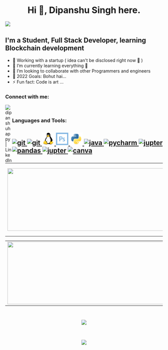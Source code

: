<h1 align="center">Hi 👋, Dipanshu Singh here.</h1>
<img src="https://user-images.githubusercontent.com/73097560/115834477-dbab4500-a447-11eb-908a-139a6edaec5c.gif">



## I'm a Student,  Full Stack Developer, learning Blockchain development 

- 🔭 Working with a startup ( idea can't be disclosed right now 🤫 )
- 🌱 I’m currently learning everything 🤣
- 👯 I’m looking to collaborate with other Programmers and engineers
- 🥅 2022 Goals: Bohut hai...
- ⚡ Fun fact: Code is art ...

### Connect with me:


[<img align="left" alt="dipanshuhappy | LinkedIn" width="22px" src="https://cdn.jsdelivr.net/npm/simple-icons@v3/icons/linkedin.svg" />][linkedin]


<br />

</p>
<h3 align="left">Languages and Tools:</h3>

</a> <a href="https://flutter.dev/" target="_blank"> <img src="https://www.vectorlogo.zone/logos/flutterio/flutterio-icon.svg" alt="git" width="40" height="40"/>
</a> <a href="https://git-scm.com/" target="_blank"> <img src="https://www.vectorlogo.zone/logos/git-scm/git-scm-icon.svg" alt="git" width="40" height="40"/>
</a> <a href="https://www.linux.org/" target="_blank"> <img src="https://raw.githubusercontent.com/devicons/devicon/master/icons/linux/linux-original.svg" alt="linux" width="40" height="40"/>
</a> <a href="https://www.photoshop.com/en" target="_blank"> <img src="https://raw.githubusercontent.com/devicons/devicon/master/icons/photoshop/photoshop-line.svg" alt="photoshop" width="40" height="40"/> 
</a> <a href="https://www.python.org" target="_blank"> <img src="https://raw.githubusercontent.com/devicons/devicon/master/icons/python/python-original.svg" alt="python" width="40" height="40"/>
</a> <a href="https://www.java.com" target="_blank"> <img src="https://cdn.jsdelivr.net/gh/devicons/devicon/icons/java/java-original-wordmark.svg" alt="java" width="40" height="40"/>
</a> <a href="https://www.jetbrains.com" target="_blank"> <img src="https://cdn.jsdelivr.net/gh/devicons/devicon/icons/pycharm/pycharm-original-wordmark.svg" alt="pycharm" width="40" height="40"/>
</a> <a href="https://www.anaconda.com" target="_blank"> <img src="https://cdn.jsdelivr.net/gh/devicons/devicon/icons/jupyter/jupyter-original-wordmark.svg" alt="jupter" width="40" height="40"/>
</a> <a href="https://www.pandas.com" target="_blank"> <img src="https://cdn.jsdelivr.net/gh/devicons/devicon/icons/pandas/pandas-original-wordmark.svg" alt="pandas" width="40" height="40"/>
</a> <a href="https://code.visualstudio.com/" target="_blank"> <img src="https://cdn.jsdelivr.net/gh/devicons/devicon/icons/vscode/vscode-original.svg" alt="jupter" width="40" height="40"/>
</a> <a href="https://canva.com/" target="_blank"> <img src="https://cdn.jsdelivr.net/gh/devicons/devicon/icons/canva/canva-original.svg" alt="canva" width="40" height="40"/>
---

[linkedin]: https://www.linkedin.com/in/dipanshuhappy

<table>
<tr>
  <td align="center">
  <p align="center">
  <a href="https://github.com/dipanshuhappy">
    <img align="center" height="200px" width="600"src="https://github-readme-stats.vercel.app/api?username=dipanshuhappy&count_private=true&show_icons=true&show_icons=true&locale=en&theme=radical"/>
  </a>
  </td>
  <td align="center">
  <a href="https://github.com/dipanshuhappy">
    <img align="center" height="200px" width="600" src="https://github-readme-stats.vercel.app/api/top-langs?username=dipanshuhappy&show_icons=true&locale=en&layout=compact&theme=radical" />
    
  </a>
  </td>
</p>
</details>
</table>

<table>
<tr>
  <!--<td align="center">
  <p align="center">
  <a href="https://github.com/dipanshuhappy">
    <img align="center" height="200px" width="600" src="https://github-readme-stats.vercel.app/api/wakatime?username=dipanshuhappy"/>
  </a>
  </td>-->
  <td align="center">
  <a href="https://github.com/dipanshuhappy">
    <img align="center" height="200px" width="600" src="https://github-readme-streak-stats.herokuapp.com?user=dipanshuhappy&theme=dark&date_format=M%20j%5B%2C%20Y%5D&fire=C3DD29&ring=DD2727&sideNums=ABDD0F&dates=11A4DD" />
    
  </a>
  </td>
</p>
</details>
</table>

<br>
<p align="center">
<img src="https://activity-graph.herokuapp.com/graph?username=dipanshuhappy&theme=react-dark&bg_color=00000000&color=037bfc&line=037bfc&point=00000000&area=true&hide_border=true"> 
</p>
<br>


<p align="center">
    <img src="https://github-profile-trophy.vercel.app/?username=dipanshuhappy&row=1&column=6&theme=gruvbox&margin-w=15&margin-h=15"/>
</p>

